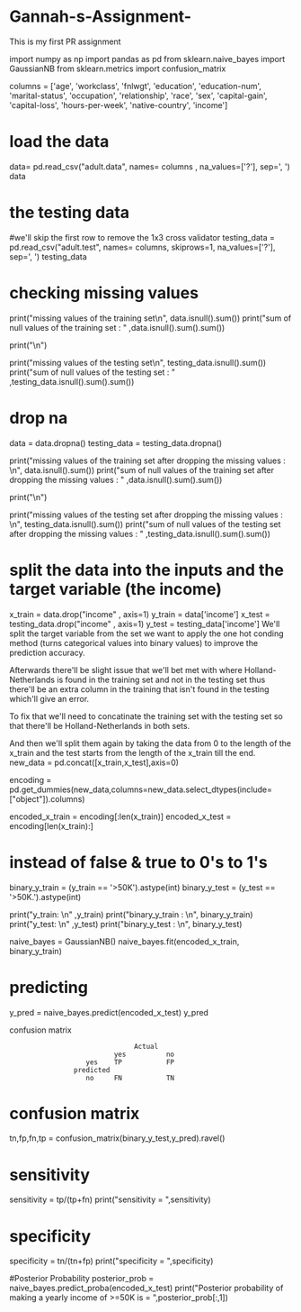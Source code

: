 # Gannah-s-Assignment-
This is my first PR assignment 



import numpy as np
import pandas as pd
from sklearn.naive_bayes import GaussianNB
from sklearn.metrics import confusion_matrix


columns = ['age', 'workclass', 'fnlwgt', 'education', 'education-num', 'marital-status', 
'occupation', 'relationship', 'race', 'sex', 'capital-gain', 'capital-loss', 
'hours-per-week', 'native-country', 'income']

# load the data
data= pd.read_csv("adult.data", names= columns , na_values=['?'], sep=', ')
data
# the testing data
#we'll skip the first row to remove the 1x3 cross validator
testing_data = pd.read_csv("adult.test", names= columns, skiprows=1, na_values=['?'], sep=', ')
testing_data

# checking missing values

print("missing values of the training set\n", data.isnull().sum())
print("sum of null values of the training set : " ,data.isnull().sum().sum())

print("\n")

print("missing values of the testing set\n", testing_data.isnull().sum())
print("sum of null values of the testing set : " ,testing_data.isnull().sum().sum())

# drop na 

data = data.dropna()
testing_data = testing_data.dropna()

print("missing values of the training set after dropping the missing values : \n", data.isnull().sum())
print("sum of null values of the training set after dropping the missing values : " ,data.isnull().sum().sum())

print("\n")

print("missing values of the testing set after dropping the missing values : \n", testing_data.isnull().sum())
print("sum of null values of the testing set after dropping the missing values  : " ,testing_data.isnull().sum().sum())
# split the data into the inputs and the target variable (the income)
x_train = data.drop("income" , axis=1)
y_train = data['income']
x_test = testing_data.drop("income" , axis=1)
y_test = testing_data['income']
We'll split the target variable from the set we want to apply the one hot conding method (turns categorical values into binary values) to improve the prediction accuracy.

Afterwards there'll be slight issue that we'll bet met with where Holland-Netherlands is found in the training set and not in the testing set thus there'll be an extra column in the training that isn't found in the testing which'll give an error.

To fix that we'll need to concatinate the training set with the testing set so that there'll be Holland-Netherlands in both sets.

And then we'll split them again by taking the data from 0 to the length of the x_train and the test starts from the length of the x_train till the end.
new_data = pd.concat([x_train,x_test],axis=0)

encoding = pd.get_dummies(new_data,columns=new_data.select_dtypes(include=["object"]).columns)

encoded_x_train = encoding[:len(x_train)]
encoded_x_test = encoding[len(x_train):]


# instead of false & true to 0's to 1's
binary_y_train = (y_train == '>50K').astype(int)
binary_y_test = (y_test == '>50K.').astype(int)


print("y_train: \n" ,y_train)
print("binary_y_train : \n", binary_y_train)
print("y_test: \n" ,y_test)
print("binary_y_test : \n", binary_y_test)

naive_bayes  = GaussianNB()
naive_bayes.fit(encoded_x_train, binary_y_train)
# predicting

y_pred = naive_bayes.predict(encoded_x_test)
y_pred

confusion matrix

                                   Actual 
                              yes          no 
                       yes    TP           FP
                    predicted
                       no     FN           TN      
# confusion matrix
tn,fp,fn,tp = confusion_matrix(binary_y_test,y_pred).ravel()

# sensitivity
sensitivity = tp/(tp+fn)
print("sensitivity = ",sensitivity)

# specificity 
specificity = tn/(tn+fp)
print("specificity = ",specificity)

#Posterior Probability
posterior_prob = naive_bayes.predict_proba(encoded_x_test)
print("Posterior probability of making a yearly income of >=50K is =  ",posterior_prob[:,1])

